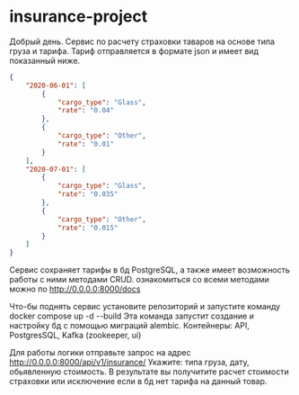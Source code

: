 # insurance-project

Добрый день.
Сервис по расчету страховки таваров на основе типа груза и тарифа.
Тариф отправляется в формате json и имеет вид показанный ниже.

```json 
{
    "2020-06-01": [
        {
            "cargo_type": "Glass",
            "rate": "0.04"
        },
        {
            "cargo_type": "Other",
            "rate": "0.01"
        }
    ],
    "2020-07-01": [
        {
            "cargo_type": "Glass",
            "rate": "0.035"
        },
        {
            "cargo_type": "Other",
            "rate": "0.015"
        }
    ]
} 
```

Сервис сохраняет тарифы в бд PostgreSQL, а также имеет возможность работы с ними методами CRUD.
ознакомиться со всеми методами можно по http://0.0.0.0:8000/docs

Что-бы поднять сервис установите репозиторий и запустите команду docker compose up -d --build
Эта команда запустит создание и настройку бд с помощью миграций alembic.
Контейнеры: API, PostgresSQL, Kafka (zookeeper, ui)

Для работы логики отправьте запрос на адрес http://0.0.0.0:8000/api/v1/insurance/
Укажите: типа груза, дату, обьявленную стоимость. В результате вы получитите расчет стоимости страховки или исключение если в бд нет тарифа на данный товар.